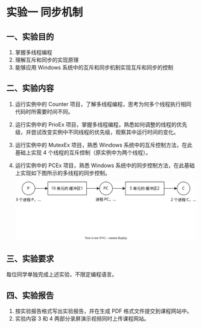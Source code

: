 # 实验一 同步机制

## 一、实验目的

1. 掌握多线程编程
2. 理解互斥和同步的实现原理
3. 能够应用 Windows 系统中的互斥和同步机制实现互斥和同步的控制

## 二、实验内容

1. 运行实例中的 Counter 项目，了解多线程编程，思考为何多个线程执行相同代码时所需要时间不同。
2. 运行实例中的 PrioEx 项目，掌握多线程编程，熟悉如何调整的线程的优先级，并尝试改变实例中不同线程的优先级，观察其中运行时间的变化。
3. 运行实例中的 MutexEx 项目，熟悉 Windows 系统中的互斥控制方法，在此基础上实现 4 个线程的互斥控制（原实例中为两个线程）。
4. 运行实例中的 PCEx 项目，熟悉 Windows 系统中的同步控制方法，在此基础上实现如下图所示的多线程的同步控制。

   ![](https://raw.githubusercontent.com/SlenderData/img/main/images/2023/11/20/21-29-16-8f8912bdacfa8004f70266c346fb258a-EX01-b4c196.svg)

## 三、实验要求

每位同学单独完成上述实验，不限定编程语言。

## 四、实验报告

1. 按实验报告格式写出实验报告，并在生成 PDF 格式文件提交到课程网站中。
2. 实验内容 3 和 4 两部分录屏演示视频同时上传课程网站。
